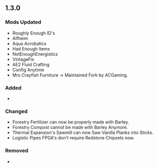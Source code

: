 ## 1.3.0

### Mods Updated

- Roughly Enough ID's
- Alfheim
- Aqua Acrobatics
- Had Enough Items
- NotEnoughEnergistics
- VintageFix
- AE2 Fluid Crafting
- Config Anytime
- Mrs Crayfish Furniture -> Maintained Fork by ACGaming.

### Added

- 

### Changed

- Forestry Fertilizer can now be properly made with Barley.
- Forestry Compost cannot be made with Barley Anymore.
- Thermal Expansion's Sawmill can now Saw Vanilla Planks into Sticks.
- Logistic Pipes FPGA's don't require Redstone Chipsets now.

### Removed

- 